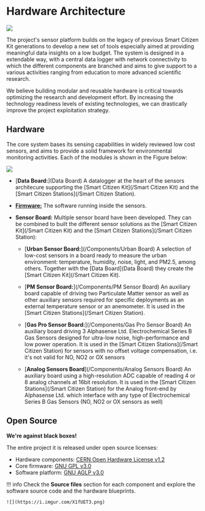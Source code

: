Hardware Architecture
=====================

![](https://i.imgur.com/qTh4CpB.jpg)

The project's sensor platform builds on the legacy of previous Smart Citizen Kit generations to develop a new set of tools especially aimed at providing meaningful data insights on a low budget. The system is designed in a extendable way, with a central data logger with network connectivity to which the different components are branched and aims to give support to a various activities ranging from education to more advanced scientific research.

We believe building modular and reusable hardware is critical towards optimizing the research and development effort. By increasing the technology readiness levels of existing technologies, we can drastically improve the project exploitation strategy.

## Hardware

The core system bases its sensing capabilities in widely reviewed low cost sensors, and aims to provide a solid framework for environmental monitoring activities. Each of the modules is shown in the Figure below:

![](https://i.imgur.com/4lPC9rA.png)

* [**Data Board:**](Data Board) A datalogger at the heart of the sensors architecure supporting the [Smart Citizen Kit](/Smart Citizen Kit) and the [Smart Citizen Stations](/Smart Citizen Station).

* [**Firmware:**](Firmware) The software running inside the sensors.

* **Sensor Board:** Multiple sensor board have been developed. They can be combined to built the different sensor solutions as the [Smart Citizen Kit](/Smart Citizen Kit) and the [Smart Citizen Stations](/Smart Citizen Station):

	* [**Urban Sensor Board:**](/Components/Urban Board) A selection of low-cost sensors in a board ready to measure the urban environment: temperature, humidity, noise, light, and PM2.5, among others. Together with the [Data Board](Data Board) they create the [Smart Citizen Kit](/Smart Citizen Kit).

	* [**PM Sensor Board:**](/Components/PM Sensor Board) An auxiliary board capable of driving two Particulate Matter sensor as well as other auxiliary sensors required for specific deployments as an external temperature sensor or an anemometer. It is used in the [Smart Citizen Stations](/Smart Citizen Station).

	* [**Gas Pro Sensor Board:**](/Components/Gas Pro Sensor Board) An auxiliary board driving 3 Alphasense Ltd. Electrochemical Series B Gas Sensors designed for ultra-low noise, high-performance and low power operation. It is used in the [Smart Citizen Stations](/Smart Citizen Station) for sensors with no offset voltage compensation, i.e. it's not valid for NO, NO2 or OX sensors
   
    * [**Analog Sensors Board**](/Components/Analog Sensors Board) An auxiliary board using a high-resolution ADC capable of reading 4 or 8 analog channels at 16bit resolution. It is used in the [Smart Citizen Stations](/Smart Citizen Station) for the Analog front-end by Alphasense Ltd. which interface with any type of Electrochemical Series B Gas Sensors (NO, NO2 or OX sensors as well)

## Open Source

**We're against black boxes!**

The entire project it is released under open source licenses: 

* Hardware components: [CERN Open Hardware License v1.2](https://www.ohwr.org/licenses/cern-ohl/license_versions/v1.2)
* Core firmware: [GNU GPL v3.0](https://www.gnu.org/licenses/gpl-3.0.en.html)
* Software platform: [GNU AGLP v3.0](https://www.gnu.org/licenses/agpl-3.0.en.html)

!!! info
	Check the **Source files** section for each component and explore the software source code and the hardware blueprints.

	![](https://i.imgur.com/X1fUET3.png)
